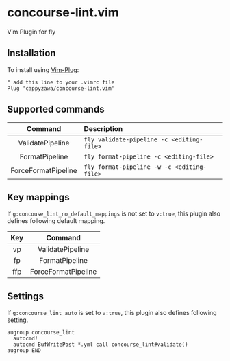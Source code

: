 # concourse-lint.vim
Vim Plugin for fly

## Installation
To install using [Vim-Plug](https://github.com/junegunn/vim-plug):
```
" add this line to your .vimrc file
Plug 'cappyzawa/concourse-lint.vim'
```

## Supported commands
|Command|Description|
|:---:|:---|
|ValidatePipeline|`fly validate-pipeline -c <editing-file>`|
|FormatPipeline|`fly format-pipeline -c <editing-file>`|
|ForceFormatPipeline|`fly format-pipeline -w -c <editing-file>`|

## Key mappings
If `g:concouse_lint_no_default_mappings` is not set to `v:true`, this plugin also defines following default mapping.

|Key|Command|
|:---:|:---:|
|<Leader>vp|ValidatePipeline|
|<Leader>fp|FormatPipeline|
|<Leader>ffp|ForceFormatPipeline|

## Settings
If `g:concourse_lint_auto` is set to `v:true`, this plugin also defines following setting.

```
augroup concourse_lint
  autocmd!
  autocmd BufWritePost *.yml call concourse_lint#validate()
augroup END
```

